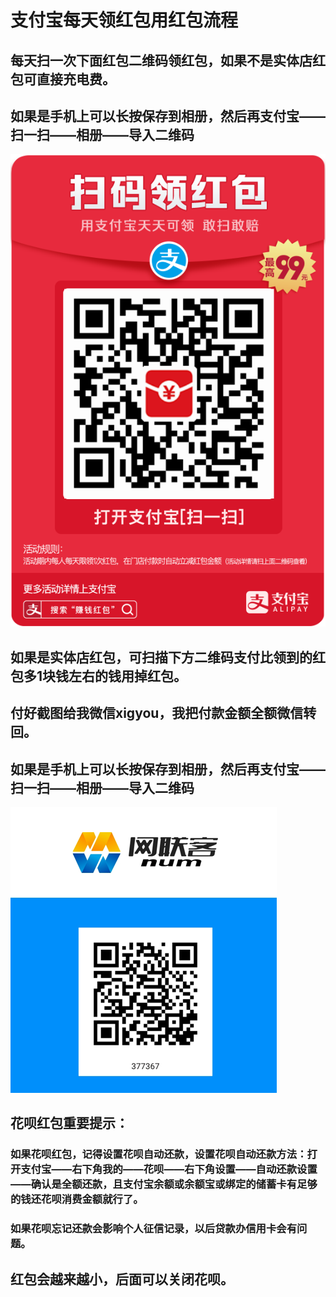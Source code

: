 
# 支付宝每天领红包用红包流程
## 每天扫一次下面红包二维码领红包，如果不是实体店红包可直接充电费。
## 如果是手机上可以长按保存到相册，然后再支付宝——扫一扫——相册——导入二维码
![领红包](https://raw.githubusercontent.com/xigyou/xigyou.github.io/master/red.png)


## 如果是实体店红包，可扫描下方二维码支付比领到的红包多1块钱左右的钱用掉红包。
## 付好截图给我微信xigyou，我把付款金额全额微信转回。 
## 如果是手机上可以长按保存到相册，然后再支付宝——扫一扫——相册——导入二维码
![用红包](https://raw.githubusercontent.com/xigyou/xigyou.github.io/master/lkl.png)

## 花呗红包重要提示：
### 如果花呗红包，记得设置花呗自动还款，设置花呗自动还款方法：打开支付宝——右下角我的——花呗——右下角设置——自动还款设置——确认是全额还款，且支付宝余额或余额宝或绑定的储蓄卡有足够的钱还花呗消费金额就行了。

### 如果花呗忘记还款会影响个人征信记录，以后贷款办信用卡会有问题。

## 红包会越来越小，后面可以关闭花呗。
